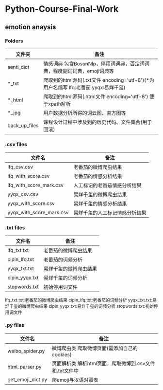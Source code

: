 # Python-Course-Final-Work

## emotion anaysis

### Folders

| 文件夹        | 备注                                                         |
| ------------- | ------------------------------------------------------------ |
| senti_dict    | 情感词典 包含BosonNlp，停用词词典，否定词词典，程度副词词典，emoji词典等 |
| *_txt         | 爬取到的html源码(.txt文件 encoding='utf-8')(*为用户名缩写 lfq:老番茄 yyqx:易烊千玺) |
| *_html        | 爬取到的html源码(.html文件 encoding='utf-8') 便于xpath解析   |
| *_jpg         | 用户数据分析所得的词云图、直方图等                           |
| back_up_files | 课程设计过程中涉及到的历史代码、文件集合(用于回滚)           |

### .csv files

| 文件名                   | 备注                           |
| ------------------------ | ------------------------------ |
| lfq_csv.csv              | 老番茄的微博爬虫结果           |
| lfq_with_score.csv       | 老番茄的情感分析结果           |
| lfq_with_score_mark.csv  | 人工标记的老番茄情感分析结果   |
| yyqx_csv.csv             | 易烊千玺的微博爬虫结果         |
| yyqx_with_score.csv      | 易烊千玺的情感分析结果         |
| yyqx_with_score_mark.csv | 易烊千玺的人工标记情感分析结果 |

### .txt files

| 文件名         | 备注                   |
| -------------- | ---------------------- |
| lfq_txt.txt    | 老番茄的微博爬虫结果   |
| cipin_lfq.txt  | 老番茄的词频分析       |
| yyqx_txt.txt   | 易烊千玺的微博爬虫结果 |
| cipin_yyqx.txt | 易烊千玺的词频分析     |
| stopwords.txt  | 初始停用词文件         |

lfq_txt.txt:老番茄的微博爬虫结果
cipin_lfq.txt:老番茄的词频分析
yyqx_txt.txt:易烊千玺的微博爬虫结果
cipin_yyqx.txt:易烊千玺的词频分析
stopwords.txt:初始停用词文件

### .py files

| 文件名            | 备注                                                    |
| ----------------- | ------------------------------------------------------- |
| weibo_spider.py   | 微博爬虫类 爬取微博页面(需添加自己的cookies)            |
| html_parser.py    | 页面解析类 解析html页面，爬取微博到.csv文件和.txt文件中 |
| get_emoji_dict.py | 爬emoji与汉语对照表                                     |